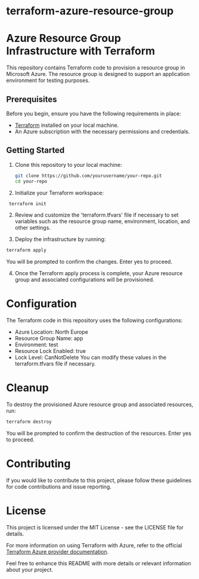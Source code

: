 # terraform-azure-resource-group
# Azure Resource Group Infrastructure with Terraform

This repository contains Terraform code to provision a resource group in Microsoft Azure. The resource group is designed to support an application environment for testing purposes.

## Prerequisites

Before you begin, ensure you have the following requirements in place:

- [Terraform](https://www.terraform.io/) installed on your local machine.
- An Azure subscription with the necessary permissions and credentials.

## Getting Started

1. Clone this repository to your local machine:

   ```bash
   git clone https://github.com/yourusername/your-repo.git
   cd your-repo
1. Initialize your Terraform workspace:

  ```bash
   terraform init
```
2. Review and customize the 'terraform.tfvars' file if necessary to set variables such as the resource group name, environment, location, and other settings.

3. Deploy the infrastructure by running:
  ```bash
terraform apply
```
You will be prompted to confirm the changes. Enter yes to proceed.

4. Once the Terraform apply process is complete, your Azure resource group and associated configurations will be provisioned.

# Configuration
The Terraform code in this repository uses the following configurations:

- Azure Location: North Europe
- Resource Group Name: app
- Environment: test
- Resource Lock Enabled: true
- Lock Level: CanNotDelete
You can modify these values in the terraform.tfvars file if necessary.

# Cleanup
To destroy the provisioned Azure resource group and associated resources, run:

   ```bash
terraform destroy
```
You will be prompted to confirm the destruction of the resources. Enter yes to proceed.

# Contributing
If you would like to contribute to this project, please follow these guidelines for code contributions and issue reporting.

# License
This project is licensed under the MIT License - see the LICENSE file for details.

For more information on using Terraform with Azure, refer to the official [Terraform Azure provider documentation](https://registry.terraform.io/providers/hashicorp/azurerm/latest/docs).

Feel free to enhance this README with more details or relevant information about your project.
